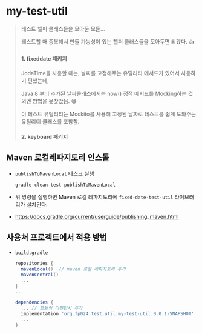 # my-test-util

> 테스트 헬퍼 클래스들을 모아둔 모듈...
>
> 테스트할 때 중복해서 만들 가능성이 있는 헬퍼 클래스들을 모아두면 되겠다. 👍
>
> 
>
> #### 1. fixeddate 패키지
>
> JodaTime을 사용할 때는, 날짜를 고정해주는 유틸리티 메서드가 있어서 사용하기 편했는데, 
>
> Java 8 부터 추가된 날짜클래스에서는 now() 정적 메서드를 Mocking하는 것외엔 방법을 못찾았음. 😅
>
> 이 테스트 유틸리티는 Mockito를 사용해 고정된 날짜로 테스트를 쉽게 도와주는 유틸리티 클래스를 포함함.
>
> 
>
> #### 2. keyboard 패키지
>
> 





## Maven 로컬레파지토리 인스톨

* `publishToMavenLocal` 테스크 실행

  ```sh
  gradle clean test publishToMavenLocal
  ```

* 위 명령을 실행하면 Maven 로컬 레파지토리에 `fixed-date-test-util` 라이브러리가 설치된다.

* https://docs.gradle.org/current/userguide/publishing_maven.html

  

## 사용처 프로젝트에서 적용 방법

* `build.gradle`

  ```groovy
  repositories {
    mavenLocal()  // maven 로컬 레파지토리 추가
    mavenCentral()
    ...
  }
  ...
  
  dependencies {
    ... // 모듈의 디펜던시 추가
    implementation 'org.fp024.test.util:my-test-util:0.0.1-SNAPSHOT'
    ...
  }
  ```

  
